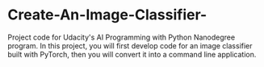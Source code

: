 # Create-An-Image-Classifier-

Project code for Udacity's AI Programming with Python Nanodegree program. In this project, you will first develop code for an image classifier built with PyTorch, then you will convert it into a command line application.
